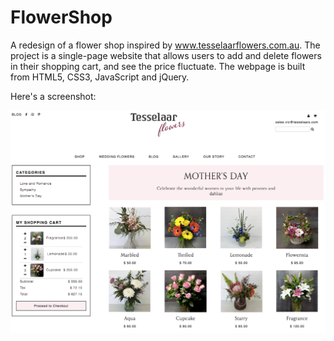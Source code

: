 # FlowerShop
A redesign of a flower shop inspired by www.tesselaarflowers.com.au. The project is a single-page website that allows users to add and delete flowers in their shopping cart, and see the price fluctuate. The webpage is built from HTML5, CSS3, JavaScript and jQuery.

Here's a screenshot:

<img src="images/screenshot.png">
